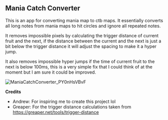 ## **Mania Catch Converter**
This is an app for converting mania map to ctb maps. It essentially converts all long notes from mania maps to hit circles and ignore all repeated notes. 

It removes impossible pixels by calculating the trigger distance of current fruit and the next, if the distance between the current and the next is just a bit below the trigger distance it will adjust the spacing to make it a hyper jump. 

It also removes impossible hyper jumps if the time of current fruit to the next is below 100ms, this is a very simple fix that I could think of at the moment but I am sure it could be improved.

![ManiaCatchConverter_PY0nHsVBvF](https://github.com/user-attachments/assets/a926193a-ea80-4e69-8306-a421f1252cf3)


**Credits**
- Andrew: For inspiring me to create this project lol 
- Greaper: For the trigger distance calculations taken from https://greaper.net/tools/trigger-distance
